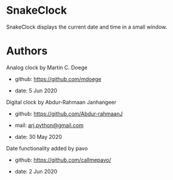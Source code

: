 # SnakeClock
SnakeClock displays the current date and time in a small window.

# Authors

Analog clock by Martin C. Doege

+ github: https://github.com/mdoege

+ date: 5 Jun 2020

Digital clock by Abdur-Rahmaan Janhangeer

+ github: https://github.com/Abdur-rahmaanJ

+ mail: arj.python@gmail.com

+ date: 30 May 2020

Date functionality added by pavo

+ github: https://github.com/callmepavo/

+ date: 2 Jun 2020
